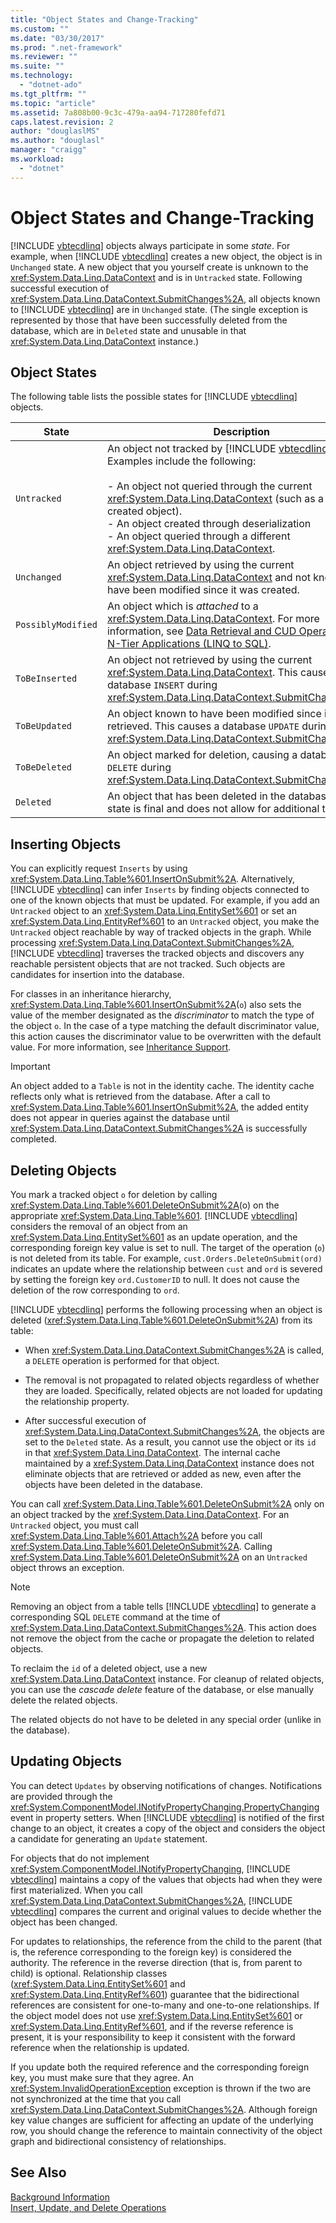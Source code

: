 ```yaml
---
title: "Object States and Change-Tracking"
ms.custom: ""
ms.date: "03/30/2017"
ms.prod: ".net-framework"
ms.reviewer: ""
ms.suite: ""
ms.technology: 
  - "dotnet-ado"
ms.tgt_pltfrm: ""
ms.topic: "article"
ms.assetid: 7a808b00-9c3c-479a-aa94-717280fefd71
caps.latest.revision: 2
author: "douglaslMS"
ms.author: "douglasl"
manager: "craigg"
ms.workload: 
  - "dotnet"
---
```

# Object States and Change-Tracking
[!INCLUDE [vbtecdlinq](../../../../../../includes/vbtecdlinq-md.md)] objects always participate in some *state*. For example, when [!INCLUDE [vbtecdlinq](../../../../../../includes/vbtecdlinq-md.md)] creates a new object, the object is in `Unchanged` state. A new object that you yourself create is unknown to the <xref:System.Data.Linq.DataContext> and is in `Untracked` state. Following successful execution of <xref:System.Data.Linq.DataContext.SubmitChanges%2A>, all objects known to [!INCLUDE [vbtecdlinq](../../../../../../includes/vbtecdlinq-md.md)] are in `Unchanged` state. (The single exception is represented by those that have been successfully deleted from the database, which are in `Deleted` state and unusable in that <xref:System.Data.Linq.DataContext> instance.)  

## Object States  
 The following table lists the possible states for [!INCLUDE [vbtecdlinq](../../../../../../includes/vbtecdlinq-md.md)] objects.  


|       State        |                                                                                                                                                                                              Description                                                                                                                                                                                              |
|--------------------|-------------------------------------------------------------------------------------------------------------------------------------------------------------------------------------------------------------------------------------------------------------------------------------------------------------------------------------------------------------------------------------------------------|
|    `Untracked`     | An object not tracked by [!INCLUDE [vbtecdlinq](../../../../../../includes/vbtecdlinq-md.md)]. Examples include the following:<br /><br /> -   An object not queried through the current <xref:System.Data.Linq.DataContext> (such as a newly created object).<br />-   An object created through deserialization<br />-   An object queried through a different <xref:System.Data.Linq.DataContext>. |
|    `Unchanged`     |                                                                                                                                An object retrieved by using the current <xref:System.Data.Linq.DataContext> and not known to have been modified since it was created.                                                                                                                                 |
| `PossiblyModified` |                                                    An object which is *attached* to a <xref:System.Data.Linq.DataContext>. For more information, see [Data Retrieval and CUD Operations in N-Tier Applications (LINQ to SQL)](../../../../../../docs/framework/data/adonet/sql/linq/data-retrieval-and-cud-operations-in-n-tier-applications.md).                                                     |
|   `ToBeInserted`   |                                                                                                            An object not retrieved by using the current <xref:System.Data.Linq.DataContext>. This causes a database `INSERT` during <xref:System.Data.Linq.DataContext.SubmitChanges%2A>.                                                                                                             |
|   `ToBeUpdated`    |                                                                                                                      An object known to have been modified since it was retrieved. This causes a database `UPDATE` during <xref:System.Data.Linq.DataContext.SubmitChanges%2A>.                                                                                                                       |
|   `ToBeDeleted`    |                                                                                                                                        An object marked for deletion, causing a database `DELETE` during <xref:System.Data.Linq.DataContext.SubmitChanges%2A>.                                                                                                                                        |
|     `Deleted`      |                                                                                                                                          An object that has been deleted in the database. This state is final and does not allow for additional transitions.                                                                                                                                          |

## Inserting Objects  
 You can explicitly request `Inserts` by using <xref:System.Data.Linq.Table%601.InsertOnSubmit%2A>. Alternatively, [!INCLUDE [vbtecdlinq](../../../../../../includes/vbtecdlinq-md.md)] can infer `Inserts` by finding objects connected to one of the known objects that must be updated. For example, if you add an `Untracked` object to an <xref:System.Data.Linq.EntitySet%601> or set an <xref:System.Data.Linq.EntityRef%601> to an `Untracked` object, you make the `Untracked` object reachable by way of tracked objects in the graph. While processing <xref:System.Data.Linq.DataContext.SubmitChanges%2A>, [!INCLUDE [vbtecdlinq](../../../../../../includes/vbtecdlinq-md.md)] traverses the tracked objects and discovers any reachable persistent objects that are not tracked. Such objects are candidates for insertion into the database.  

 For classes in an inheritance hierarchy, <xref:System.Data.Linq.Table%601.InsertOnSubmit%2A>(`o`) also sets the value of the member designated as the *discriminator* to match the type of the object `o`. In the case of a type matching the default discriminator value, this action causes the discriminator value to be overwritten with the default value. For more information, see [Inheritance Support](../../../../../../docs/framework/data/adonet/sql/linq/inheritance-support.md).  

> [!IMPORTANT]
>  An object added to a `Table` is not in the identity cache. The identity cache reflects only what is retrieved from the database. After a call to <xref:System.Data.Linq.Table%601.InsertOnSubmit%2A>, the added entity does not appear in queries against the database until <xref:System.Data.Linq.DataContext.SubmitChanges%2A> is successfully completed.  

## Deleting Objects  
 You mark a tracked object `o` for deletion by calling <xref:System.Data.Linq.Table%601.DeleteOnSubmit%2A>(o) on the appropriate <xref:System.Data.Linq.Table%601>. [!INCLUDE [vbtecdlinq](../../../../../../includes/vbtecdlinq-md.md)] considers the removal of an object from an <xref:System.Data.Linq.EntitySet%601> as an update operation, and the corresponding foreign key value is set to null. The target of the operation (`o`) is not deleted from its table. For example, `cust.Orders.DeleteOnSubmit(ord)` indicates an update where the relationship between `cust` and `ord` is severed by setting the foreign key `ord.CustomerID` to null. It does not cause the deletion of the row corresponding to `ord`.  

 [!INCLUDE [vbtecdlinq](../../../../../../includes/vbtecdlinq-md.md)] performs the following processing when an object is deleted (<xref:System.Data.Linq.Table%601.DeleteOnSubmit%2A>) from its table:  

-   When <xref:System.Data.Linq.DataContext.SubmitChanges%2A> is called, a `DELETE` operation is performed for that object.  

-   The removal is not propagated to related objects regardless of whether they are loaded. Specifically, related objects are not loaded for updating the relationship property.  

-   After successful execution of <xref:System.Data.Linq.DataContext.SubmitChanges%2A>, the objects are set to the `Deleted` state. As a result, you cannot use the object or its `id` in that <xref:System.Data.Linq.DataContext>. The internal cache maintained by a <xref:System.Data.Linq.DataContext> instance does not eliminate objects that are retrieved or added as new, even after the objects have been deleted in the database.  

 You can call <xref:System.Data.Linq.Table%601.DeleteOnSubmit%2A> only on an object tracked by the <xref:System.Data.Linq.DataContext>. For an `Untracked` object, you must call <xref:System.Data.Linq.Table%601.Attach%2A> before you call <xref:System.Data.Linq.Table%601.DeleteOnSubmit%2A>. Calling <xref:System.Data.Linq.Table%601.DeleteOnSubmit%2A> on an `Untracked` object throws an exception.  

> [!NOTE]
>  Removing an object from a table tells [!INCLUDE [vbtecdlinq](../../../../../../includes/vbtecdlinq-md.md)] to generate a corresponding SQL `DELETE` command at the time of <xref:System.Data.Linq.DataContext.SubmitChanges%2A>. This action does not remove the object from the cache or propagate the deletion to related objects.  
> 
>  To reclaim the `id` of a deleted object, use a new <xref:System.Data.Linq.DataContext> instance. For cleanup of related objects, you can use the *cascade delete* feature of the database, or else manually delete the related objects.  
> 
>  The related objects do not have to be deleted in any special order (unlike in the database).  

## Updating Objects  
 You can detect `Updates` by observing notifications of changes. Notifications are provided through the <xref:System.ComponentModel.INotifyPropertyChanging.PropertyChanging> event in property setters. When [!INCLUDE [vbtecdlinq](../../../../../../includes/vbtecdlinq-md.md)] is notified of the first change to an object, it creates a copy of the object and considers the object a candidate for generating an `Update` statement.  

 For objects that do not implement <xref:System.ComponentModel.INotifyPropertyChanging>, [!INCLUDE [vbtecdlinq](../../../../../../includes/vbtecdlinq-md.md)] maintains a copy of the values that objects had when they were first materialized. When you call <xref:System.Data.Linq.DataContext.SubmitChanges%2A>, [!INCLUDE [vbtecdlinq](../../../../../../includes/vbtecdlinq-md.md)] compares the current and original values to decide whether the object has been changed.  

 For updates to relationships, the reference from the child to the parent (that is, the reference corresponding to the foreign key) is considered the authority. The reference in the reverse direction (that is, from parent to child) is optional. Relationship classes (<xref:System.Data.Linq.EntitySet%601> and <xref:System.Data.Linq.EntityRef%601>) guarantee that the bidirectional references are consistent for one-to-many and one-to-one relationships. If the object model does not use <xref:System.Data.Linq.EntitySet%601> or <xref:System.Data.Linq.EntityRef%601>, and if the reverse reference is present, it is your responsibility to keep it consistent with the forward reference when the relationship is updated.  

 If you update both the required reference and the corresponding foreign key, you must make sure that they agree. An <xref:System.InvalidOperationException> exception is thrown if the two are not synchronized at the time that you call <xref:System.Data.Linq.DataContext.SubmitChanges%2A>. Although foreign key value changes are sufficient for affecting an update of the underlying row, you should change the reference to maintain connectivity of the object graph and bidirectional consistency of relationships.  

## See Also  
 [Background Information](../../../../../../docs/framework/data/adonet/sql/linq/background-information.md)  
 [Insert, Update, and Delete Operations](../../../../../../docs/framework/data/adonet/sql/linq/insert-update-and-delete-operations.md)
